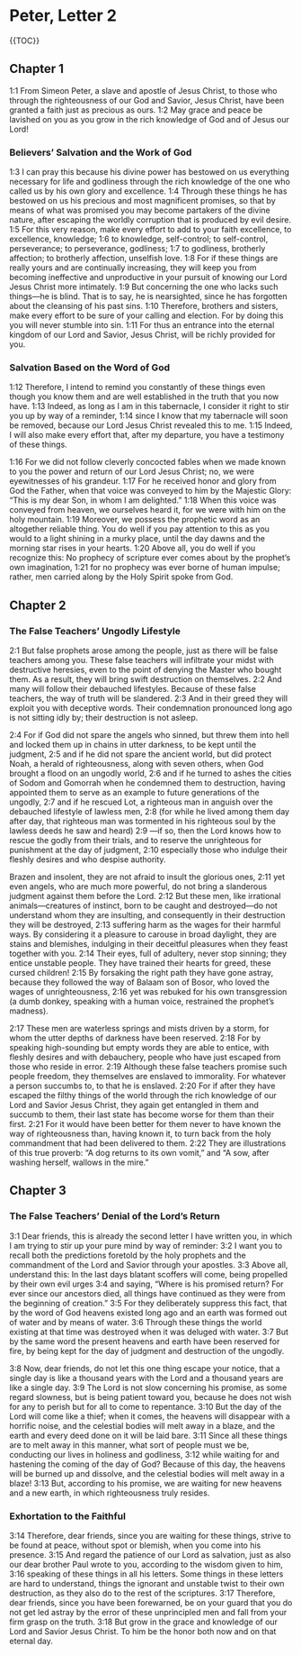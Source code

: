#  Peter, Letter 2

{{TOC}}

## Chapter 1

<a name="1:1">1:1</a> From Simeon Peter, a slave and apostle of Jesus Christ, to those who through the righteousness of our God and Savior, Jesus Christ, have been granted a faith just as precious as ours. <a name="1:2">1:2</a> May grace and peace be lavished on you as you grow in the rich knowledge of God and of Jesus our Lord!

### Believers’ Salvation and the Work of God

<a name="1:3">1:3</a> I can pray this because his divine power has bestowed on us everything necessary for life and godliness through the rich knowledge of the one who called us by his own glory and excellence. <a name="1:4">1:4</a> Through these things he has bestowed on us his precious and most magnificent promises, so that by means of what was promised you may become partakers of the divine nature, after escaping the worldly corruption that is produced by evil desire. <a name="1:5">1:5</a> For this very reason, make every effort to add to your faith excellence, to excellence, knowledge; <a name="1:6">1:6</a> to knowledge, self-control; to self-control, perseverance; to perseverance, godliness; <a name="1:7">1:7</a> to godliness, brotherly affection; to brotherly affection, unselfish love. <a name="1:8">1:8</a> For if these things are really yours and are continually increasing, they will keep you from becoming ineffective and unproductive in your pursuit of knowing our Lord Jesus Christ more intimately. <a name="1:9">1:9</a> But concerning the one who lacks such things—he is blind. That is to say, he is nearsighted, since he has forgotten about the cleansing of his past sins. <a name="1:10">1:10</a> Therefore, brothers and sisters, make every effort to be sure of your calling and election. For by doing this you will never stumble into sin. <a name="1:11">1:11</a> For thus an entrance into the eternal kingdom of our Lord and Savior, Jesus Christ, will be richly provided for you.

### Salvation Based on the Word of God

<a name="1:12">1:12</a> Therefore, I intend to remind you constantly of these things even though you know them and are well established in the truth that you now have. <a name="1:13">1:13</a> Indeed, as long as I am in this tabernacle, I consider it right to stir you up by way of a reminder, <a name="1:14">1:14</a> since I know that my tabernacle will soon be removed, because our Lord Jesus Christ revealed this to me. <a name="1:15">1:15</a> Indeed, I will also make every effort that, after my departure, you have a testimony of these things.

<a name="1:16">1:16</a> For we did not follow cleverly concocted fables when we made known to you the power and return of our Lord Jesus Christ; no, we were eyewitnesses of his grandeur. <a name="1:17">1:17</a> For he received honor and glory from God the Father, when that voice was conveyed to him by the Majestic Glory: “This is my dear Son, in whom I am delighted.” <a name="1:18">1:18</a> When this voice was conveyed from heaven, we ourselves heard it, for we were with him on the holy mountain. <a name="1:19">1:19</a> Moreover, we possess the prophetic word as an altogether reliable thing. You do well if you pay attention to this as you would to a light shining in a murky place, until the day dawns and the morning star rises in your hearts. <a name="1:20">1:20</a> Above all, you do well if you recognize this: No prophecy of scripture ever comes about by the prophet’s own imagination, <a name="1:21">1:21</a> for no prophecy was ever borne of human impulse; rather, men carried along by the Holy Spirit spoke from God.

## Chapter 2

### The False Teachers’ Ungodly Lifestyle

<a name="2:1">2:1</a> But false prophets arose among the people, just as there will be false teachers among you. These false teachers will infiltrate your midst with destructive heresies, even to the point of denying the Master who bought them. As a result, they will bring swift destruction on themselves. <a name="2:2">2:2</a> And many will follow their debauched lifestyles. Because of these false teachers, the way of truth will be slandered. <a name="2:3">2:3</a> And in their greed they will exploit you with deceptive words. Their condemnation pronounced long ago is not sitting idly by; their destruction is not asleep.

<a name="2:4">2:4</a> For if God did not spare the angels who sinned, but threw them into hell and locked them up in chains in utter darkness, to be kept until the judgment, <a name="2:5">2:5</a> and if he did not spare the ancient world, but did protect Noah, a herald of righteousness, along with seven others, when God brought a flood on an ungodly world, <a name="2:6">2:6</a> and if he turned to ashes the cities of Sodom and Gomorrah when he condemned them to destruction, having appointed them to serve as an example to future generations of the ungodly, <a name="2:7">2:7</a> and if he rescued Lot, a righteous man in anguish over the debauched lifestyle of lawless men, <a name="2:8">2:8</a> (for while he lived among them day after day, that righteous man was tormented in his righteous soul by the lawless deeds he saw and heard) <a name="2:9">2:9</a> —if so, then the Lord knows how to rescue the godly from their trials, and to reserve the unrighteous for punishment at the day of judgment, <a name="2:10">2:10</a> especially those who indulge their fleshly desires and who despise authority.

Brazen and insolent, they are not afraid to insult the glorious ones, <a name="2:11">2:11</a> yet even angels, who are much more powerful, do not bring a slanderous judgment against them before the Lord. <a name="2:12">2:12</a> But these men, like irrational animals—creatures of instinct, born to be caught and destroyed—do not understand whom they are insulting, and consequently in their destruction they will be destroyed, <a name="2:13">2:13</a> suffering harm as the wages for their harmful ways. By considering it a pleasure to carouse in broad daylight, they are stains and blemishes, indulging in their deceitful pleasures when they feast together with you. <a name="2:14">2:14</a> Their eyes, full of adultery, never stop sinning; they entice unstable people. They have trained their hearts for greed, these cursed children! <a name="2:15">2:15</a> By forsaking the right path they have gone astray, because they followed the way of Balaam son of Bosor, who loved the wages of unrighteousness, <a name="2:16">2:16</a> yet was rebuked for his own transgression (a dumb donkey, speaking with a human voice, restrained the prophet’s madness).

<a name="2:17">2:17</a> These men are waterless springs and mists driven by a storm, for whom the utter depths of darkness have been reserved. <a name="2:18">2:18</a> For by speaking high-sounding but empty words they are able to entice, with fleshly desires and with debauchery, people who have just escaped from those who reside in error. <a name="2:19">2:19</a> Although these false teachers promise such people freedom, they themselves are enslaved to immorality. For whatever a person succumbs to, to that he is enslaved. <a name="2:20">2:20</a> For if after they have escaped the filthy things of the world through the rich knowledge of our Lord and Savior Jesus Christ, they again get entangled in them and succumb to them, their last state has become worse for them than their first. <a name="2:21">2:21</a> For it would have been better for them never to have known the way of righteousness than, having known it, to turn back from the holy commandment that had been delivered to them. <a name="2:22">2:22</a> They are illustrations of this true proverb: “A dog returns to its own vomit,” and “A sow, after washing herself, wallows in the mire.”

## Chapter 3

### The False Teachers’ Denial of the Lord’s Return

<a name="3:1">3:1</a> Dear friends, this is already the second letter I have written you, in which I am trying to stir up your pure mind by way of reminder: <a name="3:2">3:2</a> I want you to recall both the predictions foretold by the holy prophets and the commandment of the Lord and Savior through your apostles. <a name="3:3">3:3</a> Above all, understand this: In the last days blatant scoffers will come, being propelled by their own evil urges <a name="3:4">3:4</a> and saying, “Where is his promised return? For ever since our ancestors died, all things have continued as they were from the beginning of creation.” <a name="3:5">3:5</a> For they deliberately suppress this fact, that by the word of God heavens existed long ago and an earth was formed out of water and by means of water. <a name="3:6">3:6</a> Through these things the world existing at that time was destroyed when it was deluged with water. <a name="3:7">3:7</a> But by the same word the present heavens and earth have been reserved for fire, by being kept for the day of judgment and destruction of the ungodly.

<a name="3:8">3:8</a> Now, dear friends, do not let this one thing escape your notice, that a single day is like a thousand years with the Lord and a thousand years are like a single day. <a name="3:9">3:9</a> The Lord is not slow concerning his promise, as some regard slowness, but is being patient toward you, because he does not wish for any to perish but for all to come to repentance. <a name="3:10">3:10</a> But the day of the Lord will come like a thief; when it comes, the heavens will disappear with a horrific noise, and the celestial bodies will melt away in a blaze, and the earth and every deed done on it will be laid bare. <a name="3:11">3:11</a> Since all these things are to melt away in this manner, what sort of people must we be, conducting our lives in holiness and godliness, <a name="3:12">3:12</a> while waiting for and hastening the coming of the day of God? Because of this day, the heavens will be burned up and dissolve, and the celestial bodies will melt away in a blaze! <a name="3:13">3:13</a> But, according to his promise, we are waiting for new heavens and a new earth, in which righteousness truly resides.

### Exhortation to the Faithful

<a name="3:14">3:14</a> Therefore, dear friends, since you are waiting for these things, strive to be found at peace, without spot or blemish, when you come into his presence. <a name="3:15">3:15</a> And regard the patience of our Lord as salvation, just as also our dear brother Paul wrote to you, according to the wisdom given to him, <a name="3:16">3:16</a> speaking of these things in all his letters. Some things in these letters are hard to understand, things the ignorant and unstable twist to their own destruction, as they also do to the rest of the scriptures. <a name="3:17">3:17</a> Therefore, dear friends, since you have been forewarned, be on your guard that you do not get led astray by the error of these unprincipled men and fall from your firm grasp on the truth. <a name="3:18">3:18</a> But grow in the grace and knowledge of our Lord and Savior Jesus Christ. To him be the honor both now and on that eternal day.